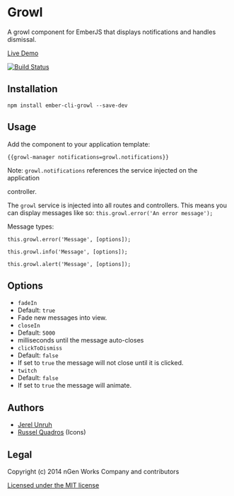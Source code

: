 # Growl

A growl component for EmberJS that displays notifications and handles dismissal.

[Live Demo](http://growl.jerel.co/)

[![Build Status](https://travis-ci.org/ngenworks/ember-cli-growl.svg?branch=master)](https://travis-ci.org/ngenworks/ember-cli-growl)

## Installation

`npm install ember-cli-growl --save-dev`

## Usage

Add the component to your application template:

    {{growl-manager notifications=growl.notifications}}

Note: `growl.notifications` references the service injected on the application

controller.

The `growl` service is injected into all routes and controllers. This means
you can display messages like so: `this.growl.error('An error message');`

Message types:

    this.growl.error('Message', [options]);

    this.growl.info('Message', [options]);

    this.growl.alert('Message', [options]);

## Options

* `fadeIn`
 * Default: `true`
 * Fade new messages into view.
* `closeIn`
 * Default: `5000`
 * milliseconds until the message auto-closes
* `clickToDismiss`
 * Default: `false`
 * If set to `true` the message will not close until it is clicked.
* `twitch`
 * Default: `false`
 * If set to `true` the message will animate.

## Authors

* [Jerel Unruh](http://twitter.com/jerelunruh/)
* [Russel Quadros](https://dribbble.com/russelq) (Icons)

## Legal

Copyright (c) 2014 nGen Works Company and contributors

[Licensed under the MIT license](http://www.opensource.org/licenses/mit-license.php)
